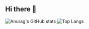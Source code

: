 ## Hi there 👋

![Anurag's GitHub stats](https://github-readme-stats.vercel.app/api?username=LIJALEN23)
![Top Langs](https://github-readme-stats.vercel.app/api/top-langs/?username=LIJALEN23)
